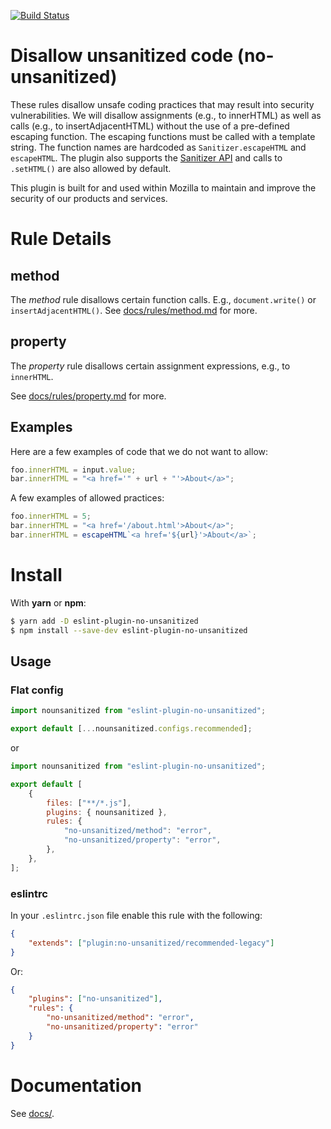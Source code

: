 [![Build Status](https://travis-ci.org/mozilla/eslint-plugin-no-unsanitized.svg?branch=master)](https://travis-ci.org/mozilla/eslint-plugin-no-unsanitized)

# Disallow unsanitized code (no-unsanitized)

These rules disallow unsafe coding practices that may result into security
vulnerabilities. We will disallow assignments (e.g., to innerHTML) as well as
calls (e.g., to insertAdjacentHTML) without the use of a pre-defined escaping
function. The escaping functions must be called with a template string.
The function names are hardcoded as `Sanitizer.escapeHTML` and `escapeHTML`.
The plugin also supports the
[Sanitizer API](https://developer.mozilla.org/en-US/docs/Web/API/HTML_Sanitizer_API)
and calls to `.setHTML()` are also allowed by default.

This plugin is built for and used within Mozilla to maintain and improve the security
of our products and services.

# Rule Details

## method

The _method_ rule disallows certain function calls.
E.g., `document.write()` or `insertAdjacentHTML()`.
See [docs/rules/method.md](docs/rules/method.md) for more.

## property

The _property_ rule disallows certain assignment expressions, e.g., to `innerHTML`.

See [docs/rules/property.md](docs/rules/property.md) for more.

## Examples

Here are a few examples of code that we do not want to allow:

```js
foo.innerHTML = input.value;
bar.innerHTML = "<a href='" + url + "'>About</a>";
```

A few examples of allowed practices:

```js
foo.innerHTML = 5;
bar.innerHTML = "<a href='/about.html'>About</a>";
bar.innerHTML = escapeHTML`<a href='${url}'>About</a>`;
```

# Install

With **yarn** or **npm**:

```bash
$ yarn add -D eslint-plugin-no-unsanitized
$ npm install --save-dev eslint-plugin-no-unsanitized
```

## Usage

### Flat config

```js
import nounsanitized from "eslint-plugin-no-unsanitized";

export default [...nounsanitized.configs.recommended];
```

or

```js
import nounsanitized from "eslint-plugin-no-unsanitized";

export default [
    {
        files: ["**/*.js"],
        plugins: { nounsanitized },
        rules: {
            "no-unsanitized/method": "error",
            "no-unsanitized/property": "error",
        },
    },
];
```

### eslintrc

In your `.eslintrc.json` file enable this rule with the following:

```json
{
    "extends": ["plugin:no-unsanitized/recommended-legacy"]
}
```

Or:

```json
{
    "plugins": ["no-unsanitized"],
    "rules": {
        "no-unsanitized/method": "error",
        "no-unsanitized/property": "error"
    }
}
```

# Documentation

See [docs/](docs/).
